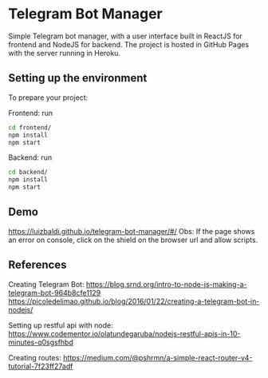 # Telegram Bot Manager
Simple Telegram bot manager, with a user interface built in ReactJS for frontend and NodeJS for backend.
The project is hosted in GitHub Pages with the server running in Heroku.

## Setting up the environment
To prepare your project:

Frontend:
run
```sh
cd frontend/
npm install
npm start
```

Backend:
run
```sh
cd backend/
npm install
npm start
```

## Demo
https://luizbaldi.github.io/telegram-bot-manager/#/
Obs: If the page shows an error on console, click on the shield on the browser url and allow scripts.

## References

Creating Telegram Bot:
https://blog.srnd.org/intro-to-node-js-making-a-telegram-bot-964b8cfe1129
https://picoledelimao.github.io/blog/2016/01/22/creating-a-telegram-bot-in-nodejs/

Setting up restful api with node:
https://www.codementor.io/olatundegaruba/nodejs-restful-apis-in-10-minutes-q0sgsfhbd

Creating routes:
https://medium.com/@pshrmn/a-simple-react-router-v4-tutorial-7f23ff27adf
